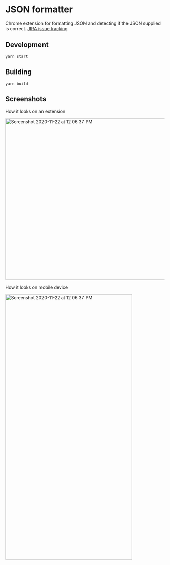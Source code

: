 # JSON formatter

Chrome extension for formatting JSON and detecting if the JSON supplied is correct.
[JIRA issue tracking](https://bisvarup.atlassian.net/jira/software/c/projects/JF/issues/?jql=project%20%3D%20%22JF%22%20AND%20assignee%20IN%20%28currentUser%28%29%29%20ORDER%20BY%20created%20DESC)

## Development

`yarn start`

## Building

`yarn build`

## Screenshots

How it looks on an extension

<img width="510" alt="Screenshot 2020-11-22 at 12 06 37 PM" src="https://user-images.githubusercontent.com/12195877/99896981-8235c300-2cbb-11eb-81ed-deb5a7d1f822.png">

How it looks on mobile device

<img align="middle" width="400" height="838" alt="Screenshot 2020-11-22 at 12 06 37 PM" src="https://user-images.githubusercontent.com/12195877/99897002-b7421580-2cbb-11eb-85ca-b5bc3a998027.png">


